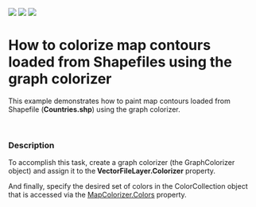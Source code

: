 <!-- default badges list -->
![](https://img.shields.io/endpoint?url=https://codecentral.devexpress.com/api/v1/VersionRange/128576155/13.2.8%2B)
[![](https://img.shields.io/badge/Open_in_DevExpress_Support_Center-FF7200?style=flat-square&logo=DevExpress&logoColor=white)](https://supportcenter.devexpress.com/ticket/details/E4723)
[![](https://img.shields.io/badge/📖_How_to_use_DevExpress_Examples-e9f6fc?style=flat-square)](https://docs.devexpress.com/GeneralInformation/403183)
<!-- default badges end -->
# How to colorize map contours loaded from Shapefiles using the graph colorizer 


<p>This example demonstrates how to paint map contours loaded from Shapefile  (<strong>Countries.shp</strong>) using the graph colorizer. </p><br />



<h3>Description</h3>

<p>To accomplish this task, create a graph colorizer (the GraphColorizer object) and assign it to the<strong> </strong><strong>VectorFileLayer</strong><strong>.Colorizer</strong> property. <br />
</p><p>And finally, specify the desired set of colors in the ColorCollection object that is accessed via the <a href="https://documentation.devexpress.com/#WindowsForms/DevExpressXtraMapMapColorizer_Colorstopic"><u>MapColorizer.Colors</u></a> property. </p><br />


<br/>


